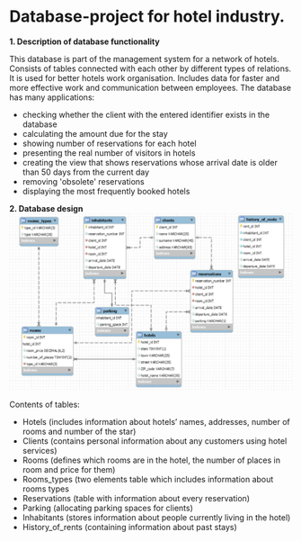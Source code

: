 # Database-project for hotel industry.

**1.	Description of database functionality**

This database is part of the management system for a network of hotels. Consists of tables connected with each other by different 
types of relations. It is used for better hotels work organisation. Includes data for faster and more effective work and communication 
between employees. 
The database has many applications:
   - checking whether the client with the entered identifier exists in the database
   - calculating the amount due for the stay
   - showing number of reservations for each hotel
   - presenting the real number of visitors in hotels
   - creating the view that shows reservations whose arrival date is older than 50 days from the current day
   - removing 'obsolete' reservations
   - displaying the most frequently booked hotels

**2.	Database design**
![alt text]( https://github.com/sliwkam/Database-project/blob/master/ERP.jpg)

Contents of tables:
-	Hotels (includes information about hotels’ names, addresses, number of rooms and number of the star) 
-	Clients (contains personal information about any customers using hotel services) 
-	Rooms (defines which rooms are in the hotel, the number of places in room and price for them) 
-	Rooms_types (two elements table which includes information about rooms types
-	Reservations (table with information about every reservation) 
-	Parking (allocating parking spaces for clients) 
-	Inhabitants (stores information about people currently living in the hotel)
-	History_of_rents (containing information about past stays)
